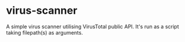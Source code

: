 # virus-scanner
A simple virus scanner utilising VirusTotal public API. It's run as a script taking filepath(s) as arguments.
